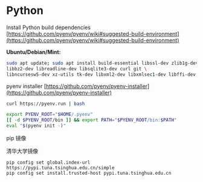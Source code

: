 # Python

Install Python build dependencies [https://github.com/pyenv/pyenv/wiki#suggested-build-environment](https://github.com/pyenv/pyenv/wiki#suggested-build-environment)

**Ubuntu/Debian/Mint:**

```bash
sudo apt update; sudo apt install build-essential libssl-dev zlib1g-dev \
libbz2-dev libreadline-dev libsqlite3-dev curl git \
libncursesw5-dev xz-utils tk-dev libxml2-dev libxmlsec1-dev libffi-dev liblzma-dev
```

pyenv installer [https://github.com/pyenv/pyenv-installer](https://github.com/pyenv/pyenv-installer)

```bash
curl https://pyenv.run | bash
```



```bash
export PYENV_ROOT="$HOME/.pyenv"
[[ -d $PYENV_ROOT/bin ]] && export PATH="$PYENV_ROOT/bin:$PATH"
eval "$(pyenv init -)"
```

pip 镜像

清华大学镜像

```
pip config set global.index-url https://pypi.tuna.tsinghua.edu.cn/simple
pip config set install.trusted-host pypi.tuna.tsinghua.edu.cn
```






